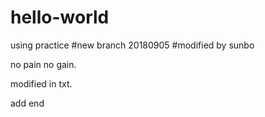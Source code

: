 # hello-world
using practice
#new branch 20180905
#modified by sunbo

no pain no gain.

modified in txt.


add end
